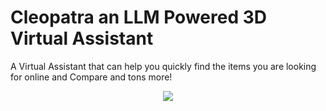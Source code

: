 
# Cleopatra an LLM Powered 3D Virtual Assistant
A Virtual Assistant that can help you quickly find the items you are looking for online and Compare and tons more!
<p align="center">
    <img src="https://github.com/Shaburu/r3f-vite-starter/assets/67481819/1706f5df-066f-4841-9fec-5b7b05033312">

</p>
